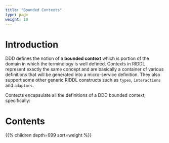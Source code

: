 ```yaml
---
title: "Bounded Contexts"
type: page
weight: 10
---
```

# Introduction
DDD defines the notion of a **bounded context** which is portion of the domain
in which the terminology is well defined. Contexts in RIDDL represent exactly
the same concept and are basically a container of various definitions that
will be generated into a micro-service definition.  They also support some other
generic RIDDL constructs such as `types`, `interactions` and `adaptors`.

Contexts encapsulate all the definitions of a DDD bounded context, specifically:

# Contents
{{% children depth=999 sort=weight %}}

